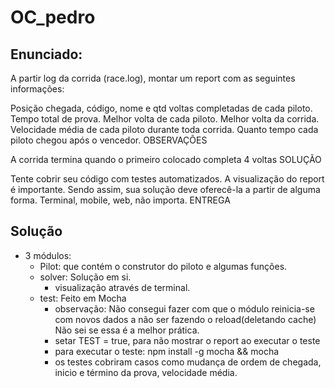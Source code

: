 # OC_pedro

## Enunciado:
A partir log da corrida (race.log), montar um report com as seguintes informações:

Posição chegada, código, nome e qtd voltas completadas de cada piloto.
Tempo total de prova.
Melhor volta de cada piloto.
Melhor volta da corrida.
Velocidade média de cada piloto durante toda corrida.
Quanto tempo cada piloto chegou após o vencedor.
OBSERVAÇÕES

A corrida termina quando o primeiro colocado completa 4 voltas
SOLUÇÃO

Tente cobrir seu código com testes automatizados.
A visualização do report é importante. Sendo assim, sua solução deve oferecê-la a partir de alguma forma. Terminal, mobile, web, não importa.
ENTREGA

## Solução

- 3 módulos:
     - Pilot: que contém o construtor do piloto e algumas funções.
     - solver: Solução em si.
         - visualização através de terminal.
     - test: Feito em Mocha
         - observação: Não consegui fazer com que o módulo reinicia-se com novos dados a não ser fazendo o reload(deletando cache)
  Não sei se essa é a melhor prática.
         - setar TEST = true, para não mostrar o report ao executar o teste
         - para executar o teste: npm install -g mocha && mocha 
         - os testes cobriram casos como mudança de ordem de chegada, inicio e término da prova, velocidade média.
  
 
